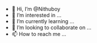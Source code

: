 - 👋 Hi, I’m @Nithuboy
- 👀 I’m interested in ...
- 🌱 I’m currently learning ...
- 💞️ I’m looking to collaborate on ...
- 📫 How to reach me ...

<!---
Nithuboy/Nithuboy is a ✨ special ✨ repository because its `README.md` (this file) appears on your GitHub profile.
You can click the Preview link to take a look at your changes.
--->
